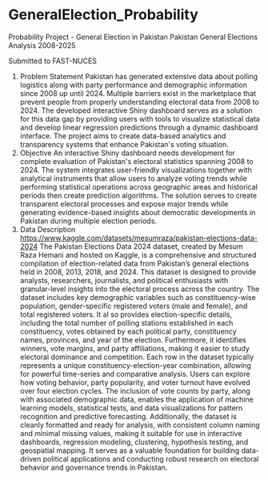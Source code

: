 # GeneralElection_Probability
Probability Project - General Election in Pakistan
Pakistan General Elections Analysis 2008-2025 

Submitted to FAST-NUCES

1. Problem Statement
Pakistan has generated extensive data about polling logistics along with party performance and demographic information since 2008 up until 2024. Multiple barriers exist in the marketplace that prevent people from properly understanding electoral data from 2008 to 2024. The developed interactive Shiny dashboard serves as a solution for this data gap by providing users with tools to visualize statistical data and develop linear regression predictions through a dynamic dashboard interface. The project aims to create data-based analytics and transparency systems that enhance Pakistan's voting situation.
3. Objective
An interactive Shiny dashboard needs development for complete evaluation of Pakistan's electoral statistics spanning 2008 to 2024. The system integrates user-friendly visualizations together with analytical instruments that allow users to analyze voting trends while performing statistical operations across geographic areas and historical periods then create prediction algorithms. The solution serves to create transparent electoral processes and expose major trends while generating evidence-based insights about democratic developments in Pakistan during multiple election periods.
4. Data Description
https://www.kaggle.com/datasets/mesumraza/pakistan-elections-data-2024
The Pakistan Elections Data 2024 dataset, created by Mesum Raza Hemani and hosted on Kaggle, is a comprehensive and structured compilation of election-related data from Pakistan’s general elections held in 2008, 2013, 2018, and 2024. This dataset is designed to provide analysts, researchers, journalists, and political enthusiasts with granular-level insights into the electoral process across the country.
The dataset includes key demographic variables such as constituency-wise population, gender-specific registered voters (male and female), and total registered voters. It al
so provides election-specific details, including the total number of polling stations established in each constituency, votes obtained by each political party, constituency names, provinces, and year of the election. Furthermore, it identifies winners, vote margins, and party affiliations, making it easier to study electoral dominance and competition.
Each row in the dataset typically represents a unique constituency-election-year combination, allowing for powerful time-series and comparative analysis. Users can explore how voting behavior, party popularity, and voter turnout have evolved over four election cycles. The inclusion of vote counts by party, along with associated demographic data, enables the application of machine learning models, statistical tests, and data visualizations for pattern recognition and predictive forecasting.
Additionally, the dataset is cleanly formatted and ready for analysis, with consistent column naming and minimal missing values, making it suitable for use in interactive dashboards, regression modeling, clustering, hypothesis testing, and geospatial mapping. It serves as a valuable foundation for building data-driven political applications and conducting robust research on electoral behavior and governance trends in Pakistan.

